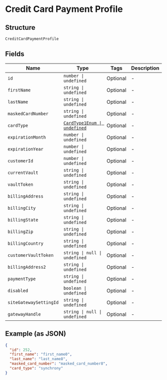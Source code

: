 
# Credit Card Payment Profile

## Structure

`CreditCardPaymentProfile`

## Fields

| Name | Type | Tags | Description |
|  --- | --- | --- | --- |
| `id` | `number \| undefined` | Optional | - |
| `firstName` | `string \| undefined` | Optional | - |
| `lastName` | `string \| undefined` | Optional | - |
| `maskedCardNumber` | `string \| undefined` | Optional | - |
| `cardType` | [`CardType1Enum \| undefined`](../../doc/models/card-type-1-enum.md) | Optional | - |
| `expirationMonth` | `number \| undefined` | Optional | - |
| `expirationYear` | `number \| undefined` | Optional | - |
| `customerId` | `number \| undefined` | Optional | - |
| `currentVault` | `string \| undefined` | Optional | - |
| `vaultToken` | `string \| undefined` | Optional | - |
| `billingAddress` | `string \| undefined` | Optional | - |
| `billingCity` | `string \| undefined` | Optional | - |
| `billingState` | `string \| undefined` | Optional | - |
| `billingZip` | `string \| undefined` | Optional | - |
| `billingCountry` | `string \| undefined` | Optional | - |
| `customerVaultToken` | `string \| null \| undefined` | Optional | - |
| `billingAddress2` | `string \| undefined` | Optional | - |
| `paymentType` | `string \| undefined` | Optional | - |
| `disabled` | `boolean \| undefined` | Optional | - |
| `siteGatewaySettingId` | `string \| undefined` | Optional | - |
| `gatewayHandle` | `string \| null \| undefined` | Optional | - |

## Example (as JSON)

```json
{
  "id": 252,
  "first_name": "first_name0",
  "last_name": "last_name8",
  "masked_card_number": "masked_card_number8",
  "card_type": "synchrony"
}
```

